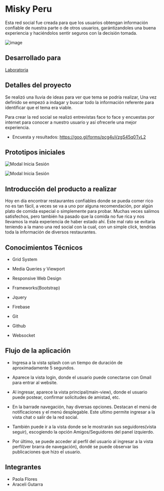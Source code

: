 # Misky Peru

Esta red social fue creada para que los usuarios obtengan información confiable de nuestra parte o de otros usuarios, garántizandoles una buena experiencia y haciéndolos sentir seguros con la decisión tomada.

![image](https://user-images.githubusercontent.com/32301650/36491344-80bc180c-16f8-11e8-8e70-53f328b0525f.png)

## Desarrollado para 

[Laboratoria](http://laboratoria.la)

## Detalles  del proyecto

Se realizó una lluvia de ideas para ver que tema  se podría realizar, Una  vez definido  se empezó a indagar y buscar todo la información referente para identificar que el tema era  viable.

Para crear la red social se realizó entrevistas face to face y encuestas  por internet para conocer a nuestro usuario y así ofrecerle una mejor experiencia.

   * Encuesta y resultados: https://goo.gl/forms/pcg4uVzgS45q0TvL2

## Prototipos iniciales

![Modal Inicia Sesión](assets/img/prototipo.jpg)

![Modal Inicia Sesión](assets/img/imagen2.jpg)

## Introducción del producto a realizar

Hoy en día encontrar restaurantes confiables donde se pueda comer rico no es tan fácil, a veces  se va a uno por alguna recomendación, por algún plato de comida especial o simplemente para probar. Muchas veces salimos satisfechos, pero también ha pasado que la comida no fue rica y nos llevamos la mala experiencia de haber estado ahí.  Este mal rato se evitaría teniendo a la mano una red social con la cual, con un simple click, tendrías toda la información de diversos restaurantes.

## Conocimientos Técnicos

* Grid System

* Media Queries y Viewport

* Responsive Web Design

* Frameworks(Bootstrap)

* Jquery

* Firebase

* Git

* Github

* Websocket

## Flujo de la aplicación

* Ingresa  a la vista splash con un tiempo de duración de aproximadamente 5 segundos.

* Aparece la vista login, donde el usuario puede conectarse con Gmail para entrar al website.

* Al ingresar, aparece la vista principal(main-view), donde el usuario puede postear, confirmar solicitudes de amistad, etc.

* En la barrade navegación, hay diversas opciones. Destacan el menú de notificaciones y el menú desplegable. Este ultimo permite ingresar a la vista chat o salir de la red social.

* También puede ir a la vista donde se le mostrarán sus seguidores(vista seguir), escogiendo la opción Amigos/Seguidores del panel izquierdo.

* Por último, se puede acceder al perfil del usuario al ingresar a la vista perfil(ver brarra de navegación), dondé se puede observar las publicaciones que hizo el usuario.

## Integrantes

* Paola Flores
* Araceli Gutarra
